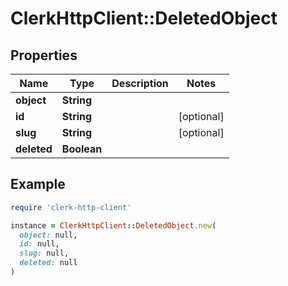 # ClerkHttpClient::DeletedObject

## Properties

| Name | Type | Description | Notes |
| ---- | ---- | ----------- | ----- |
| **object** | **String** |  |  |
| **id** | **String** |  | [optional] |
| **slug** | **String** |  | [optional] |
| **deleted** | **Boolean** |  |  |

## Example

```ruby
require 'clerk-http-client'

instance = ClerkHttpClient::DeletedObject.new(
  object: null,
  id: null,
  slug: null,
  deleted: null
)
```

